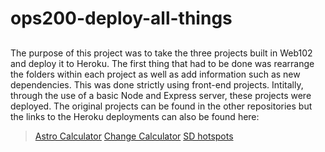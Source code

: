 # ops200-deploy-all-things

## 
The purpose of this project was to take the three projects built in Web102 and deploy it to Heroku. The first thing that had to be done was rearrange the folders within each project as well as add information such as new dependencies. This was done strictly using front-end projects. Intitally, through the use of a basic Node and Express server, these projects were deployed. The original projects can be found in the other repositories but the links to the Heroku deployments can also be found here:
> [Astro Calculator](https://asthv.herokuapp.com/)
> [Change Calculator](https://hvchange.herokuapp.com/)
> [SD hotspots](https://hvhotspot.herokuapp.com/)


